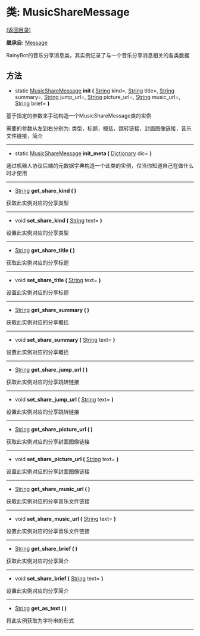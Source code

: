 # 类: MusicShareMessage  
[(返回目录)](README.md)  
  
**继承自:** [Message](Message.md)  
  
RainyBot的音乐分享消息类，其实例记录了与一个音乐分享消息相关的各类数据  
  
## 方法 
  
- static [MusicShareMessage](MusicShareMessage.md) **init (** [String](https://docs.godotengine.org/en/latest/classes/class_string.html) kind=, [String](https://docs.godotengine.org/en/latest/classes/class_string.html) title=, [String](https://docs.godotengine.org/en/latest/classes/class_string.html) summary=, [String](https://docs.godotengine.org/en/latest/classes/class_string.html) jump_url=, [String](https://docs.godotengine.org/en/latest/classes/class_string.html) picture_url=, [String](https://docs.godotengine.org/en/latest/classes/class_string.html) music_url=, [String](https://docs.godotengine.org/en/latest/classes/class_string.html) brief= **)**  
  
基于指定的参数来手动构造一个MusicShareMessage类的实例   
  
需要的参数从左到右分别为: 类型，标题，概括，跳转链接，封面图像链接，音乐文件链接，简介  
  
---  
  
- static [MusicShareMessage](MusicShareMessage.md) **init_meta (** [Dictionary](https://docs.godotengine.org/en/latest/classes/class_dictionary.html) dic= **)**  
  
通过机器人协议后端的元数据字典构造一个此类的实例，仅当你知道自己在做什么时才使用  
  
---  
  
-  [String](https://docs.godotengine.org/en/latest/classes/class_string.html) **get_share_kind ( )**  
  
获取此实例对应的分享类型  
  
---  
  
-  void **set_share_kind (** [String](https://docs.godotengine.org/en/latest/classes/class_string.html) text= **)**  
  
设置此实例对应的分享类型  
  
---  
  
-  [String](https://docs.godotengine.org/en/latest/classes/class_string.html) **get_share_title ( )**  
  
获取此实例对应的分享标题  
  
---  
  
-  void **set_share_title (** [String](https://docs.godotengine.org/en/latest/classes/class_string.html) text= **)**  
  
设置此实例对应的分享标题  
  
---  
  
-  [String](https://docs.godotengine.org/en/latest/classes/class_string.html) **get_share_summary ( )**  
  
获取此实例对应的分享概括  
  
---  
  
-  void **set_share_summary (** [String](https://docs.godotengine.org/en/latest/classes/class_string.html) text= **)**  
  
设置此实例对应的分享概括  
  
---  
  
-  [String](https://docs.godotengine.org/en/latest/classes/class_string.html) **get_share_jump_url ( )**  
  
获取此实例对应的分享跳转链接  
  
---  
  
-  void **set_share_jump_url (** [String](https://docs.godotengine.org/en/latest/classes/class_string.html) text= **)**  
  
设置此实例对应的分享跳转链接  
  
---  
  
-  [String](https://docs.godotengine.org/en/latest/classes/class_string.html) **get_share_picture_url ( )**  
  
获取此实例对应的分享封面图像链接  
  
---  
  
-  void **set_share_picture_url (** [String](https://docs.godotengine.org/en/latest/classes/class_string.html) text= **)**  
  
设置此实例对应的分享封面图像链接  
  
---  
  
-  [String](https://docs.godotengine.org/en/latest/classes/class_string.html) **get_share_music_url ( )**  
  
获取此实例对应的分享音乐文件链接  
  
---  
  
-  void **set_share_music_url (** [String](https://docs.godotengine.org/en/latest/classes/class_string.html) text= **)**  
  
设置此实例对应的分享音乐文件链接  
  
---  
  
-  [String](https://docs.godotengine.org/en/latest/classes/class_string.html) **get_share_brief ( )**  
  
获取此实例对应的分享简介  
  
---  
  
-  void **set_share_brief (** [String](https://docs.godotengine.org/en/latest/classes/class_string.html) text= **)**  
  
设置此实例对应的分享简介  
  
---  
  
-  [String](https://docs.godotengine.org/en/latest/classes/class_string.html) **get_as_text ( )**  
  
将此实例获取为字符串的形式  
  
---  
  


